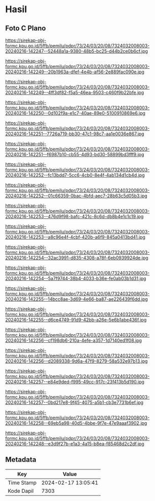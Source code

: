 # Hasil

## Foto C Plano

https://sirekap-obj-formc.kpu.go.id/5ffb/pemilu/pdpr/73/24/03/20/08/7324032008003-20240216-142247--52448a1a-9380-48b5-bc25-d44b2ce0b6cf.jpg

https://sirekap-obj-formc.kpu.go.id/5ffb/pemilu/pdpr/73/24/03/20/08/7324032008003-20240216-142249--20b1963a-dfef-4e4b-af56-2e889fac090e.jpg

https://sirekap-obj-formc.kpu.go.id/5ffb/pemilu/pdpr/73/24/03/20/08/7324032008003-20240216-142249--4ff3df82-f5a5-46ea-9503-c460f9b22bfe.jpg

https://sirekap-obj-formc.kpu.go.id/5ffb/pemilu/pdpr/73/24/03/20/08/7324032008003-20240216-142250--0d102f9a-e1c7-40ae-89e0-5100910869e6.jpg

https://sirekap-obj-formc.kpu.go.id/5ffb/pemilu/pdpr/73/24/03/20/08/7324032008003-20240216-142251--7726a719-bb30-47c1-98c7-aa1e0036e867.jpg

https://sirekap-obj-formc.kpu.go.id/5ffb/pemilu/pdpr/73/24/03/20/08/7324032008003-20240216-142251--f6987b10-cb55-4d93-bd30-58899bd3fff9.jpg

https://sirekap-obj-formc.kpu.go.id/5ffb/pemilu/pdpr/73/24/03/20/08/7324032008003-20240216-142252--fc13bdd7-5cc6-4cb0-8e4f-4ab134d1cb4d.jpg

https://sirekap-obj-formc.kpu.go.id/5ffb/pemilu/pdpr/73/24/03/20/08/7324032008003-20240216-142252--01c66359-0bac-4bfd-aec7-28b63c5d05b3.jpg

https://sirekap-obj-formc.kpu.go.id/5ffb/pemilu/pdpr/73/24/03/20/08/7324032008003-20240216-142253--476d9f98-bafc-421c-8c6d-db8b4e1c1c19.jpg

https://sirekap-obj-formc.kpu.go.id/5ffb/pemilu/pdpr/73/24/03/20/08/7324032008003-20240216-142253--a8c96e4f-4cbf-420b-a6f9-845a0413bd41.jpg

https://sirekap-obj-formc.kpu.go.id/5ffb/pemilu/pdpr/73/24/03/20/08/7324032008003-20240216-142254--32ac3991-d835-4308-a78f-6eb0939924de.jpg

https://sirekap-obj-formc.kpu.go.id/5ffb/pemilu/pdpr/73/24/03/20/08/7324032008003-20240216-142254--5a7f9744-38b4-4033-b36e-fe0ab03b1d31.jpg

https://sirekap-obj-formc.kpu.go.id/5ffb/pemilu/pdpr/73/24/03/20/08/7324032008003-20240216-142255--14bcc8ae-3d69-4e66-ba87-ae226439f6dd.jpg

https://sirekap-obj-formc.kpu.go.id/5ffb/pemilu/pdpr/73/24/03/20/08/7324032008003-20240216-142255--d6ce4749-91d9-42bb-a26e-5e6b1abe436f.jpg

https://sirekap-obj-formc.kpu.go.id/5ffb/pemilu/pdpr/73/24/03/20/08/7324032008003-20240216-142256--cf198db6-210a-4efe-a357-1d7140ed1f08.jpg

https://sirekap-obj-formc.kpu.go.id/5ffb/pemilu/pdpr/73/24/03/20/08/7324032008003-20240216-142256--d2089338-9d6a-47f9-8279-58a532e97b13.jpg

https://sirekap-obj-formc.kpu.go.id/5ffb/pemilu/pdpr/73/24/03/20/08/7324032008003-20240216-142257--e84e9ded-f995-49cc-917c-23f413b5d190.jpg

https://sirekap-obj-formc.kpu.go.id/5ffb/pemilu/pdpr/73/24/03/20/08/7324032008003-20240216-142257--0bd217e8-9f45-4075-a5b1-cb3e7731b6ef.jpg

https://sirekap-obj-formc.kpu.go.id/5ffb/pemilu/pdpr/73/24/03/20/08/7324032008003-20240216-142258--69eb5a98-40d5-4bbe-9f7e-47e9aaaf3902.jpg

https://sirekap-obj-formc.kpu.go.id/5ffb/pemilu/pdpr/73/24/03/20/08/7324032008003-20240216-142248--e3d9f27b-e1a3-4a15-b8ea-f85468d2c2df.jpg


## Metadata

| Key        | Value               |
| ---------- | ------------------- |
| Time Stamp | 2024-02-17 13:05:41 |
| Kode Dapil | 7303                |



